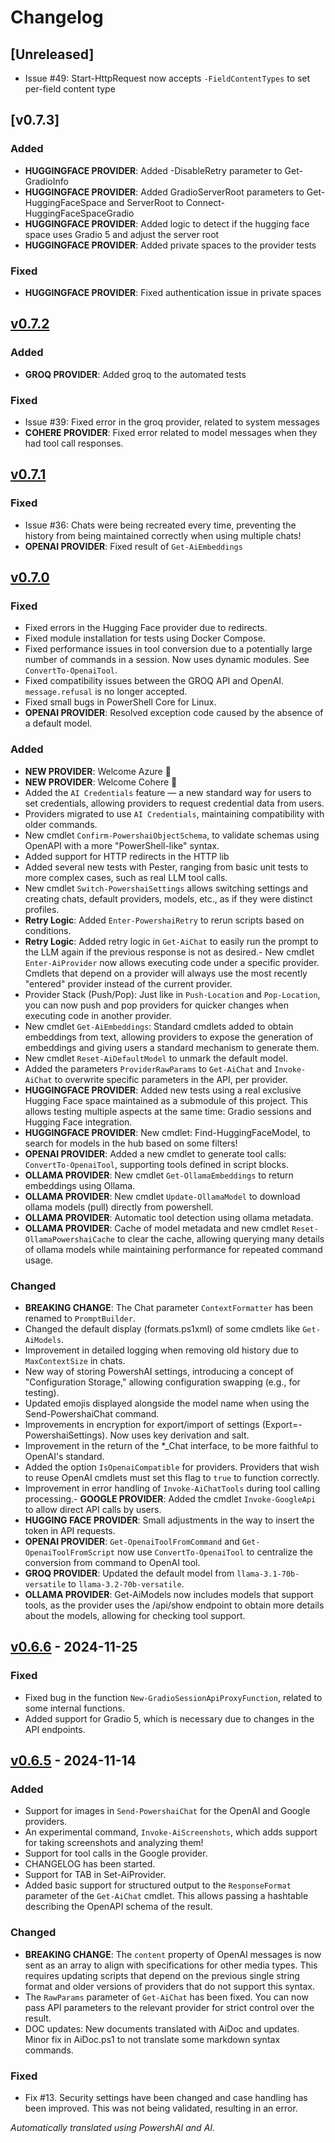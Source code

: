 ﻿# Changelog

## [Unreleased] <!--AiDoc:Translator:IgnoreLine-->

- Issue #49: Start-HttpRequest now accepts `-FieldContentTypes` to set per-field content type

## [v0.7.3]

### Added <!--AiDoc:Translator:IgnoreLine-->
- **HUGGINGFACE PROVIDER**: Added -DisableRetry parameter to Get-GradioInfo
- **HUGGINGFACE PROVIDER**: Added GradioServerRoot parameters to Get-HuggingFaceSpace and ServerRoot to Connect-HuggingFaceSpaceGradio
- **HUGGINGFACE PROVIDER**: Added logic to detect if the hugging face space uses Gradio 5 and adjust the server root
- **HUGGINGFACE PROVIDER**: Added private spaces to the provider tests

### Fixed <!--AiDoc:Translator:IgnoreLine-->
- **HUGGINGFACE PROVIDER**: Fixed authentication issue in private spaces


## [v0.7.2]

### Added <!--AiDoc:Translator:IgnoreLine-->
- **GROQ PROVIDER**: Added groq to the automated tests

### Fixed <!--AiDoc:Translator:IgnoreLine-->
- Issue #39: Fixed error in the groq provider, related to system messages 
- **COHERE PROVIDER**: Fixed error related to model messages when they had tool call responses.


## [v0.7.1]

### Fixed <!--AiDoc:Translator:IgnoreLine-->
- Issue #36: Chats were being recreated every time, preventing the history from being maintained correctly when using multiple chats! 
- **OPENAI PROVIDER**: Fixed result of `Get-AiEmbeddings`

## [v0.7.0]

### Fixed <!--AiDoc:Translator:IgnoreLine-->
- Fixed errors in the Hugging Face provider due to redirects.
- Fixed module installation for tests using Docker Compose.
- Fixed performance issues in tool conversion due to a potentially large number of commands in a session. Now uses dynamic modules. See `ConvertTo-OpenaiTool`.
- Fixed compatibility issues between the GROQ API and OpenAI. `message.refusal` is no longer accepted.
- Fixed small bugs in PowerShell Core for Linux.
- **OPENAI PROVIDER**: Resolved exception code caused by the absence of a default model.

### Added <!--AiDoc:Translator:IgnoreLine-->
- **NEW PROVIDER**: Welcome Azure 🎉
- **NEW PROVIDER**: Welcome Cohere 🎉
- Added the `AI Credentials` feature — a new standard way for users to set credentials, allowing providers to request credential data from users.
- Providers migrated to use `AI Credentials`, maintaining compatibility with older commands.
- New cmdlet `Confirm-PowershaiObjectSchema`, to validate schemas using OpenAPI with a more "PowerShell-like" syntax.
- Added support for HTTP redirects in the HTTP lib
- Added several new tests with Pester, ranging from basic unit tests to more complex cases, such as real LLM tool calls.
- New cmdlet `Switch-PowershaiSettings` allows switching settings and creating chats, default providers, models, etc., as if they were distinct profiles.
- **Retry Logic**: Added `Enter-PowershaiRetry` to rerun scripts based on conditions.
- **Retry Logic**: Added retry logic in `Get-AiChat` to easily run the prompt to the LLM again if the previous response is not as desired.- New cmdlet `Enter-AiProvider` now allows executing code under a specific provider. Cmdlets that depend on a provider will always use the most recently "entered" provider instead of the current provider.
- Provider Stack (Push/Pop): Just like in `Push-Location` and `Pop-Location`, you can now push and pop providers for quicker changes when executing code in another provider.
- New cmdlet `Get-AiEmbeddings`: Standard cmdlets added to obtain embeddings from text, allowing providers to expose the generation of embeddings and giving users a standard mechanism to generate them.
- New cmdlet `Reset-AiDefaultModel` to unmark the default model.
- Added the parameters `ProviderRawParams` to `Get-AiChat` and `Invoke-AiChat` to overwrite specific parameters in the API, per provider.
- **HUGGINGFACE PROVIDER**: Added new tests using a real exclusive Hugging Face space maintained as a submodule of this project. This allows testing multiple aspects at the same time: Gradio sessions and Hugging Face integration.
- **HUGGINGFACE PROVIDER**: New cmdlet: Find-HuggingFaceModel, to search for models in the hub based on some filters!
- **OPENAI PROVIDER**: Added a new cmdlet to generate tool calls: `ConvertTo-OpenaiTool`, supporting tools defined in script blocks.
- **OLLAMA PROVIDER**: New cmdlet `Get-OllamaEmbeddings` to return embeddings using Ollama.
- **OLLAMA PROVIDER**: New cmdlet `Update-OllamaModel` to download ollama models (pull) directly from powershell.
- **OLLAMA PROVIDER**: Automatic tool detection using ollama metadata.
- **OLLAMA PROVIDER**: Cache of model metadata and new cmdlet `Reset-OllamaPowershaiCache` to clear the cache, allowing querying many details of ollama models while maintaining performance for repeated command usage.

### Changed <!--AiDoc:Translator:IgnoreLine-->
- **BREAKING CHANGE**: The Chat parameter `ContextFormatter` has been renamed to `PromptBuilder`.
- Changed the default display (formats.ps1xml) of some cmdlets like `Get-AiModels`.
- Improvement in detailed logging when removing old history due to `MaxContextSize` in chats.
- New way of storing PowershAI settings, introducing a concept of "Configuration Storage," allowing configuration swapping (e.g., for testing).
- Updated emojis displayed alongside the model name when using the Send-PowershaiChat command.
- Improvements in encryption for export/import of settings (Export=-PowershaiSettings). Now uses key derivation and salt.
- Improvement in the return of the *_Chat interface, to be more faithful to OpenAI's standard.
- Added the option `IsOpenaiCompatible` for providers. Providers that wish to reuse OpenAI cmdlets must set this flag to `true` to function correctly.
- Improvement in error handling of `Invoke-AiChatTools` during tool calling processing.- **GOOGLE PROVIDER**: Added the cmdlet `Invoke-GoogleApi` to allow direct API calls by users.
- **HUGGING FACE PROVIDER**: Small adjustments in the way to insert the token in API requests.
- **OPENAI PROVIDER**: `Get-OpenaiToolFromCommand` and `Get-OpenaiToolFromScript` now use `ConvertTo-OpenaiTool` to centralize the conversion from command to OpenAI tool.
- **GROQ PROVIDER**: Updated the default model from `llama-3.1-70b-versatile` to `llama-3.2-70b-versatile`.
- **OLLAMA PROVIDER**: Get-AiModels now includes models that support tools, as the provider uses the /api/show endpoint to obtain more details about the models, allowing for checking tool support.

## [v0.6.6] - 2024-11-25

### Fixed <!--AiDoc:Translator:IgnoreLine-->
- Fixed bug in the function `New-GradioSessionApiProxyFunction`, related to some internal functions.
- Added support for Gradio 5, which is necessary due to changes in the API endpoints.

## [v0.6.5] - 2024-11-14

### Added <!--AiDoc:Translator:IgnoreLine-->
- Support for images in `Send-PowershaiChat` for the OpenAI and Google providers.
- An experimental command, `Invoke-AiScreenshots`, which adds support for taking screenshots and analyzing them!
- Support for tool calls in the Google provider.
- CHANGELOG has been started.
- Support for TAB in Set-AiProvider.
- Added basic support for structured output to the `ResponseFormat` parameter of the `Get-AiChat` cmdlet. This allows passing a hashtable describing the OpenAPI schema of the result.

### Changed <!--AiDoc:Translator:IgnoreLine-->
- **BREAKING CHANGE**: The `content` property of OpenAI messages is now sent as an array to align with specifications for other media types. This requires updating scripts that depend on the previous single string format and older versions of providers that do not support this syntax.
- The `RawParams` parameter of `Get-AiChat` has been fixed. You can now pass API parameters to the relevant provider for strict control over the result.
- DOC updates: New documents translated with AiDoc and updates. Minor fix in AiDoc.ps1 to not translate some markdown syntax commands.

### Fixed <!--AiDoc:Translator:IgnoreLine-->
- Fix #13. Security settings have been changed and case handling has been improved. This was not being validated, resulting in an error.

[v0.6.6]: https://github.com/rrg92/powershai/releases/tag/v0.6.6
[v0.6.5]: https://github.com/rrg92/powershai/releases/tag/v0.6.5
[v0.7.0]: https://github.com/rrg92/powershai/releases/tag/v0.7.0
[v0.7.1]: https://github.com/rrg92/powershai/releases/tag/v0.7.1
[v0.7.2]: https://github.com/rrg92/powershai/releases/tag/v0.7.2


<!--PowershaiAiDocBlockStart-->
_Automatically translated using PowershAI and AI._
<!--PowershaiAiDocBlockEnd-->
